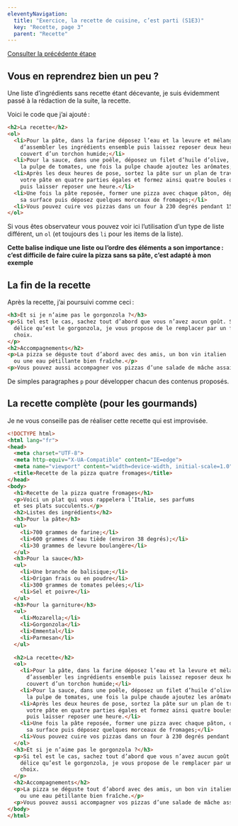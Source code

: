 ```yaml
---
eleventyNavigation:
  title: "Exercice, la recette de cuisine, c’est parti (S1E3)"
  key: "Recette, page 3"
  parent: "Recette"
---
```


[Consulter la précédente étape](../recette-2)

## Vous en reprendrez bien un peu ?

Une liste d’ingrédients sans recette étant décevante, je suis évidemment passé à la rédaction de la suite, la recette.

Voici le code que j’ai ajouté :

```html
<h2>La recette</h2>
<ol>
  <li>Pour la pâte, dans la farine déposez l’eau et la levure et mélanger afin
    d’assembler les ingrédients ensemble puis laissez reposer deux heures
    couvert d’un torchon humide;</li>
  <li>Pour la sauce, dans une poêle, déposez un filet d’huile d’olive, faîtes revenir
    la pulpe de tomates, une fois la pulpe chaude ajoutez les arômates;</li>
  <li>Après les deux heures de pose, sortez la pâte sur un plan de travail, découpez
    votre pâte en quatre parties égales et formez ainsi quatre boules que vous allez traivailler
    puis laisser reposer une heure.</li>
  <li>Une fois la pâte reposée, former une pizza avec chaque pâton, déposez la sauce sur toute
    sa surface puis déposez quelques morceaux de fromages;</li>
  <li>Vous pouvez cuire vos pizzas dans un four à 230 degrés pendant 15 minutes</li>
</ol>
```

Si vous êtes observateur vous pouvez voir ici l’utilisation d’un type de liste différent, un `ol` (et toujours des `li` pour les items de la liste).

**Cette balise indique une liste ou l’ordre des éléments a son importance : c’est difficile de faire cuire la pizza sans sa pâte, c’est adapté à mon exemple**

## La fin de la recette

Après la recette, j’ai poursuivi comme ceci :

```html
<h3>Et si je n’aime pas le gorgonzola ?</h3>
<p>Si tel est le cas, sachez tout d’abord que vous n’avez aucun goût. Si vous n’aimez pas ce
  délice qu’est le gorgonzola, je vous propose de le remplacer par un fromage insipide de votre
  choix.
</p>
<h2>Accompagnements</h2>
<p>La pizza se déguste tout d’abord avec des amis, un bon vin italien
  ou une eau pétillante bien fraîche.</p>
<p>Vous pouvez aussi accompagner vos pizzas d’une salade de mâche assaisonnée de vinaigre balsamique.</p>
```

De simples paragraphes `p` pour développer chacun des contenus proposés.

## La recette complète (pour les gourmands)

<div class="callout">
Je ne vous conseille pas de réaliser cette recette qui est improvisée.
</div>

```html
<!DOCTYPE html>
<html lang="fr">
<head>
  <meta charset="UTF-8">
  <meta http-equiv="X-UA-Compatible" content="IE=edge">
  <meta name="viewport" content="width=device-width, initial-scale=1.0">
  <title>Recette de la pizza quatre fromages</title>
</head>
<body>
  <h1>Recette de la pizza quatre fromages</h1>
  <p>Voici un plat qui vous rappelera l’Italie, ses parfums
  et ses plats succulents.</p>
  <h2>Listes des ingrédients</h2>
  <h3>Pour la pâte</h3>
  <ul>
    <li>700 grammes de farine;</li>
    <li>600 grammes d’eau tiède (environ 38 degrés);</li>
    <li>30 grammes de levure boulangère</li>
  </ul>
  <h3>Pour la sauce</h3>
  <ul>
    <li>Une branche de balisique;</li>
    <li>Origan frais ou en poudre</li>
    <li>300 grammes de tomates pelées;</li>
    <li>Sel et poivre</li>
  </ul>
  <h3>Pour la garniture</h3>
  <ul>
    <li>Mozarella;</li>
    <li>Gorgonzola</li>
    <li>Emmental</li>
    <li>Parmesan</li>
  </ul>
  
  <h2>La recette</h2>
  <ol>
    <li>Pour la pâte, dans la farine déposez l’eau et la levure et mélanger afin
      d’assembler les ingrédients ensemble puis laissez reposer deux heures
      couvert d’un torchon humide;</li>
    <li>Pour la sauce, dans une poêle, déposez un filet d’huile d’olive, faîtes revenir
      la pulpe de tomates, une fois la pulpe chaude ajoutez les arômates;</li>
    <li>Après les deux heures de pose, sortez la pâte sur un plan de travail, découpez
      votre pâte en quatre parties égales et formez ainsi quatre boules que vous allez traivailler
      puis laisser reposer une heure.</li>
    <li>Une fois la pâte reposée, former une pizza avec chaque pâton, déposez la sauce sur toute
      sa surface puis déposez quelques morceaux de fromages;</li>
    <li>Vous pouvez cuire vos pizzas dans un four à 230 degrés pendant 15 minutes</li>
  </ol>
  <h3>Et si je n’aime pas le gorgonzola ?</h3>
  <p>Si tel est le cas, sachez tout d’abord que vous n’avez aucun goût. Si vous n’aimez pas ce
    délice qu’est le gorgonzola, je vous propose de le remplacer par un fromage insipide de votre
    choix.
  </p>
  <h2>Accompagnements</h2>
  <p>La pizza se déguste tout d’abord avec des amis, un bon vin italien
    ou une eau pétillante bien fraîche.</p>
  <p>Vous pouvez aussi accompagner vos pizzas d’une salade de mâche assaisonnée de vinaigre balsamique.</p>
</body>
</html>
```

